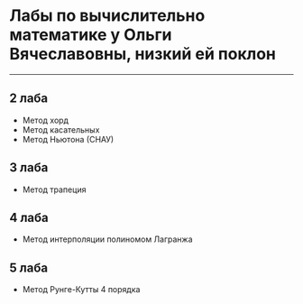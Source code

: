 # Лабы по вычислительно математике у Ольги Вячеславовны, низкий ей поклон

<hr>

## 2 лаба

* Метод хорд
* Метод касательных
* Метод Ньютона (СНАУ)

## 3 лаба

* Метод трапеция

## 4 лаба

* Метод интерполяции полиномом Лагранжа

## 5 лаба

* Метод Рунге-Кутты 4 порядка
